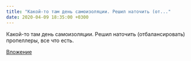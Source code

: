 ```yaml
---
title: "Какой-то там день самоизоляции. Решил наточить (от..."
date: 2020-04-09 18:35:00 +0300
---
```


Какой-то там день самоизоляции. Решил наточить (отбалансировать) пропеллеры, все что есть.

[Вложение](/assets/vk_photos/2/LhWEJmp3KGI.jpg)
